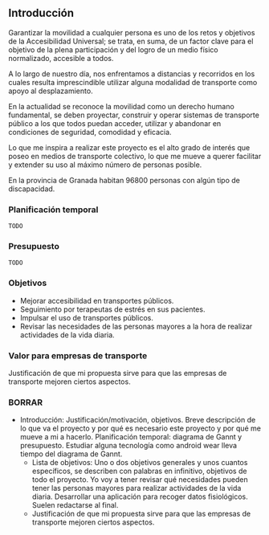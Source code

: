 ## Introducción

Garantizar  la  movilidad  a  cualquier  persona  es  uno  de  los  retos  y  objetivos  de  la Accesibilidad Universal; se trata, en suma, de un factor clave para el objetivo de la plena participación y del logro de un medio físico normalizado, accesible a todos.

A lo largo de nuestro día, nos enfrentamos a distancias  y  recorridos  en  los  cuales resulta imprescindible utilizar alguna modalidad de transporte como apoyo al desplazamiento.

En  la  actualidad  se  reconoce  la  movilidad  como  un  derecho  humano  fundamental, se deben proyectar, construir y operar sistemas de transporte público a los que todos  puedan  acceder, utilizar  y  abandonar  en  condiciones  de  seguridad, comodidad  y eficacia.

Lo que me inspira a realizar este proyecto es el alto grado de interés que poseo en medios de transporte colectivo, lo que me mueve a querer facilitar y extender su uso al máximo número de personas posible.

En la provincia de Granada habitan 96800 personas con algún tipo de discapacidad.

### Planificación temporal

```
TODO
```

###  Presupuesto

```
TODO
```

### Objetivos

- Mejorar accesibilidad en transportes públicos.
- Seguimiento por terapeutas de estrés en sus pacientes.
- Impulsar el uso de transportes públicos.
- Revisar las necesidades de las personas mayores a la hora de realizar actividades de la vida diaria.

### Valor para empresas de transporte

Justificación de que mi propuesta sirve para que las empresas de transporte mejoren ciertos aspectos.

### BORRAR

- Introducción: Justificación/motivación, objetivos. Breve descripción de lo que va el proyecto y por qué es necesario este proyecto y por qué me mueve a mi a hacerlo. Planificación temporal: diagrama de Gannt y presupuesto. Estudiar alguna tecnología como android wear lleva tiempo del diagrama de Gannt.
    - Lista de objetivos: Uno o dos objetivos generales y unos cuantos específicos, se describen con palabras en infinitivo, objetivos de todo el proyecto. Yo voy a tener revisar qué necesidades pueden tener las personas mayores para realizar actividades de la vida diaria. Desarrollar una aplicación para recoger datos fisiológicos. Suelen redactarse al final.
    - Justificación de que mi propuesta sirve para que las empresas de transporte mejoren ciertos aspectos.